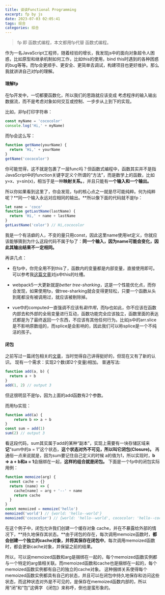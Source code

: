 ```yaml
---
title: 谈谈Functional Programming
excerpt: fp by js
date: 2023-07-03 02:05:41
tags: 综合
categories: 综合
---
```

> fp 即 函数式编程，本文都用fp代替 函数式编程。

作为一名JavaScript工程师，随着经验的增长，我发现js中的面向对象超令人困惑，比如原型和继承机制如何工作，比如this的使用，bind this时遇到的各种困惑的bug等等。而fp会更顺手、更安全、更简单去调试，构建项目也更好维护。那么我就讲讲自己对fp的理解。

#### 理解fp

在fp开发中，一切都要函数化，所以我们的思路就应该变成 考虑程序的输入输出数据流，而不是考虑对象如何交互或控制、一步步从上到下的实现。

比如，非fp打印字符串：
``` js
const myName = 'cococolor'
console.log('Hi,' + myName)
```
而fp会这么写：
``` js
function getName(yourName) {
  return 'Hi,' + yourName
}
getName('cococolor')
```
你可能觉得，这不就是包裹了一层func吗？但函数式编程中，函数其实并不是指JavaScript中的function关键字定义个所谓的“方法”，而是数学上的函数，比如y=x、y=sin(x)，相当于是一种**映射关系。**，并且只能有**一个输入和一个输出。**

所以你如果看到这里了，你会发现，fp的核心点之一就是尽可能纯粹。何为纯粹呢？**同一个输入永远对应相同的输出。**所以像下面的代码就不是fp：
``` js
let name = 'coco'
function getLastName(lastName) {
  return 'Hi,' + name + lastName
}
getLastName('color') // Hi,cococolor
```
我是一个有洁癖的人，不变的量只用const，因此这里name使用let定义，你就应该能够猜到为什么这段代码不属于fp了：**同一个输入，因为name可能会变化，因此其输出结果不一定相同。**

再讲几点：

- 在fp中，你完全用不到this了，函数内的变量都是内部变量，直接使用即可。可以参考我[这篇文章](https://co2color.netlify.app/2023/07/02/this_class_js/)对js中this的吐槽。

- webpack5一大更新就是*better tree-sharking*，这是一个性能优化点，而你会发现，如果使用fp，做tree-sharking就会变得更轻松，只要一个函数从头到尾都没有被调用过，就应该被剔除掉。

- vue中的computed一直强调不应该有*副作用*，而fp也如此，你不应该在函数内部去和外部的全局变量进行互动，函数功能完全应该独立，函数里面的表达式都是为了最终返回一个东西，不应该有其他任何行为。比如js中的arr.slice是不影响原数组的，而splice是会影响的，因此我们可以称splice是一个不纯洁的孩子。

#### 闭包
之前写过一篇闭包相关的[文章](https://co2color.netlify.app/2022/03/16/js-closure/)，当时觉得自己讲得挺好的，但现在又有了新的认识。
现有一个需求：实现2个数(即2个变量)相加。
普通写法:
``` js
function add(a, b) {
  return a + b
}
add(1, 2) // output 3
```
但这很明显不是fp，因为上面的add函数有2个参数。

而用fp实现：
``` js
function add(a) {
    return b => a + b
}
const sum = add(1)
sum(2) // output 3
```
看这段代码，sum其实属于add的某种“副本”，实现上需要有一块存储区域来**记**“sum中的a = 1”这个状态，**这个状态对外不可见，所以叫它闭包(Closure)。**
再通俗一点来说就是，因为sum要记住自己定义的时候 a的值为1，所以实现时，**b => a + b和a = 1**会捆绑在一起，**这样的组合就是闭包。**
下面是一个fp中的闭包实际用例：
``` js
function memoize(arg) {
  const cache = {}
  return (name) => {
    cache[name] = arg + '--' + name
    return cache
  }
}
const memoized = memoize('hello')
memoized('world') // {world: 'hello--world'}
memoized('cococolor') // {world: 'hello--world', cococolor: 'hello--cococolor'}
```
在这个例子中，闭包允许我们创建一个缓存对象 cache，并在不暴露给外部的情况下，**持久地保存其状态。**由于闭包的存在，每次调用memoize函数时，**都会创建一个独立的cache对象，并将其保存在闭包中**。每次调用memoized函数时，都会更新cache对象，并保留之前的结果。

所以，可以说memoized函数和arg是捆绑在一起的，每个memoized函数实例都与一个特定的arg值相关联。而memoized函数和cache也是捆绑在一起的，每个memoized函数实例都有自己的独立的cache对象。
这种捆绑关系使得每个memoized函数实例都具有自己的状态，并且可以在闭包中持久地保存和访问这些状态，而这种状态对外是不可见的，是保存在memoized函数内部的，所以用“闭”和“包”这俩字 《闭包》来称呼，倒也是蛮形象的。
